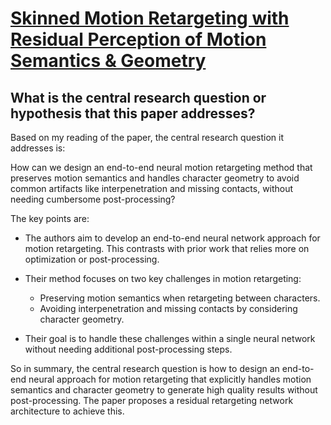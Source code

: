 # [Skinned Motion Retargeting with Residual Perception of Motion Semantics   &amp; Geometry](https://arxiv.org/abs/2303.08658)

## What is the central research question or hypothesis that this paper addresses?

 Based on my reading of the paper, the central research question it addresses is: 

How can we design an end-to-end neural motion retargeting method that preserves motion semantics and handles character geometry to avoid common artifacts like interpenetration and missing contacts, without needing cumbersome post-processing?

The key points are:

- The authors aim to develop an end-to-end neural network approach for motion retargeting. This contrasts with prior work that relies more on optimization or post-processing. 

- Their method focuses on two key challenges in motion retargeting:
  - Preserving motion semantics when retargeting between characters.
  - Avoiding interpenetration and missing contacts by considering character geometry.
  
- Their goal is to handle these challenges within a single neural network without needing additional post-processing steps.

So in summary, the central research question is how to design an end-to-end neural approach for motion retargeting that explicitly handles motion semantics and character geometry to generate high quality results without post-processing. The paper proposes a residual retargeting network architecture to achieve this.
